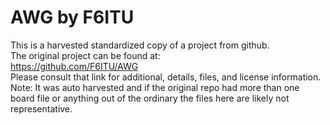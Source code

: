 
# AWG by F6ITU  
This is a harvested standardized copy of a project from github.  
The original project can be found at:  
https://github.com/F6ITU/AWG  
Please consult that link for additional, details, files, and license information.  
Note: It was auto harvested and if the original repo had more than one board file or anything out of the ordinary the files here are likely not representative.  
    